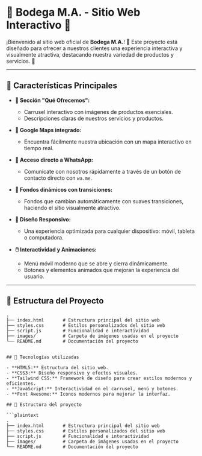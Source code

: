 # 🌟 Bodega M.A. - Sitio Web Interactivo 🌟

¡Bienvenido al sitio web oficial de **Bodega M.A.**! 🎉 Este proyecto está diseñado para ofrecer a nuestros clientes una experiencia interactiva y visualmente atractiva, destacando nuestra variedad de productos y servicios. 🚀

---

## 🎯 **Características Principales**

- **🛒 Sección "Qué Ofrecemos":**
  - Carrusel interactivo con imágenes de productos esenciales.
  - Descripciones claras de nuestros servicios y productos.

- **📍 Google Maps integrado:**
  - Encuentra fácilmente nuestra ubicación con un mapa interactivo en tiempo real.

- **💬 Acceso directo a WhatsApp:**
  - Comunícate con nosotros rápidamente a través de un botón de contacto directo con `wa.me`.

- **🎨 Fondos dinámicos con transiciones:**
  - Fondos que cambian automáticamente con suaves transiciones, haciendo el sitio visualmente atractivo.

- **📱 Diseño Responsivo:**
  - Una experiencia optimizada para cualquier dispositivo: móvil, tableta o computadora.

- **🖱️ Interactividad y Animaciones:**
  - Menú móvil moderno que se abre y cierra dinámicamente.
  - Botones y elementos animados que mejoran la experiencia del usuario.

---

## 📂 **Estructura del Proyecto**

```plaintext
.
├── index.html       # Estructura principal del sitio web
├── styles.css       # Estilos personalizados del sitio web
├── script.js        # Funcionalidad e interactividad
├── images/          # Carpeta de imágenes usadas en el proyecto
└── README.md        # Documentación del proyecto

  
## 🚀 Tecnologías utilizadas

- **HTML5:** Estructura del sitio web.
- **CSS3:** Diseño responsivo y efectos visuales.
- **Tailwind CSS:** Framework de diseño para crear estilos modernos y eficientes.
- **JavaScript:** Interactividad en el carrusel, menú y botones.
- **Font Awesome:** Iconos modernos para mejorar la interfaz.

## 📂 Estructura del proyecto

```plaintext
.
├── index.html       # Estructura principal del sitio web
├── styles.css       # Estilos personalizados del sitio web
├── script.js        # Funcionalidad e interactividad
├── images/          # Carpeta de imágenes usadas en el proyecto
└── README.md        # Documentación del proyecto


